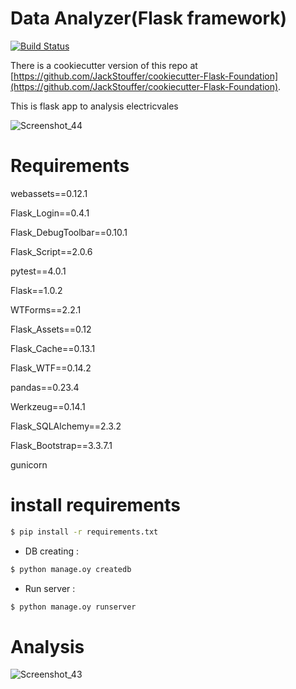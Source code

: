 # Data Analyzer(Flask framework)
[![Build Status](https://travis-ci.org/JackStouffer/Flask-Foundation.png)](https://travis-ci.org/JackStouffer/Flask-Foundation)

There is a cookiecutter version of this repo at [https://github.com/JackStouffer/cookiecutter-Flask-Foundation](https://github.com/JackStouffer/cookiecutter-Flask-Foundation).

This is flask app to analysis electricvales

![Screenshot_44](https://user-images.githubusercontent.com/40516126/60730775-7cc9c280-9f78-11e9-9eaa-696107ec9b33.png)



# Requirements

webassets==0.12.1

Flask_Login==0.4.1

Flask_DebugToolbar==0.10.1

Flask_Script==2.0.6

pytest==4.0.1

Flask==1.0.2

WTForms==2.2.1

Flask_Assets==0.12

Flask_Cache==0.13.1

Flask_WTF==0.14.2

pandas==0.23.4

Werkzeug==0.14.1

Flask_SQLAlchemy==2.3.2

Flask_Bootstrap==3.3.7.1

gunicorn



# install requirements
```sh
$ pip install -r requirements.txt
```
- DB creating : 
```sh
$ python manage.oy createdb
```
- Run server : 
```sh
$ python manage.oy runserver
```


# Analysis

![Screenshot_43](https://user-images.githubusercontent.com/40516126/60732345-560d8b00-9f7c-11e9-80e7-156e8e430635.png)



